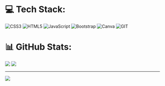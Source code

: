 
# 💻 Tech Stack:
![CSS3](https://img.shields.io/badge/css3-%231572B6.svg?style=flat&logo=css3&logoColor=white) ![HTML5](https://img.shields.io/badge/html5-%23E34F26.svg?style=flat&logo=html5&logoColor=white) ![JavaScript](https://img.shields.io/badge/javascript-%23323330.svg?style=flat&logo=javascript&logoColor=%23F7DF1E) ![Bootstrap](https://img.shields.io/badge/bootstrap-%238511FA.svg?style=flat&logo=bootstrap&logoColor=white) ![Canva](https://img.shields.io/badge/Canva-%2300C4CC.svg?style=flat&logo=Canva&logoColor=white) ![GIT](https://img.shields.io/badge/Git-fc6d26?style=flat&logo=git&logoColor=white)
# 📊 GitHub Stats:
![](https://github-readme-stats.vercel.app/api?username=euaday&theme=dark&hide_border=false&include_all_commits=false&count_private=false)
![](https://github-readme-stats.vercel.app/api/top-langs/?username=euaday&theme=dark&hide_border=false&include_all_commits=false&count_private=false&layout=compact)

---
[![](https://visitcount.itsvg.in/api?id=euaday&icon=0&color=1)](https://visitcount.itsvg.in)

<!-- Proudly created with GPRM ( https://gprm.itsvg.in ) -->

